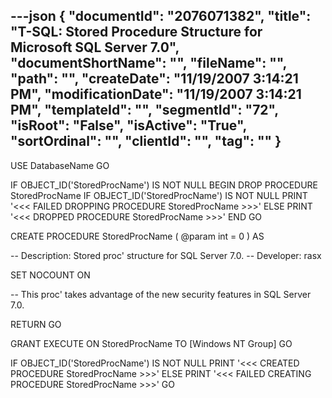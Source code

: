---json
{
  "documentId": "2076071382",
  "title": "T-SQL: Stored Procedure Structure for Microsoft SQL Server 7.0",
  "documentShortName": "",
  "fileName": "",
  "path": "",
  "createDate": "11/19/2007 3:14:21 PM",
  "modificationDate": "11/19/2007 3:14:21 PM",
  "templateId": "",
  "segmentId": "72",
  "isRoot": "False",
  "isActive": "True",
  "sortOrdinal": "",
  "clientId": "",
  "tag": ""
}
---

USE DatabaseName
GO

IF OBJECT_ID('StoredProcName') IS NOT NULL
BEGIN
    DROP PROCEDURE StoredProcName
    IF OBJECT_ID('StoredProcName') IS NOT NULL
        PRINT '&lt;&lt;&lt; FAILED DROPPING PROCEDURE StoredProcName &gt;&gt;&gt;'
    ELSE
        PRINT '&lt;&lt;&lt; DROPPED PROCEDURE StoredProcName &gt;&gt;&gt;'
END
GO

CREATE PROCEDURE StoredProcName
    (
        @param int = 0
    )
AS

-- Description: Stored proc' structure for SQL Server 7.0.
-- Developer: rasx

SET NOCOUNT ON

-- This proc' takes advantage of the new security features in SQL Server 7.0.

RETURN
GO

GRANT EXECUTE ON StoredProcName TO [Windows NT Group]
GO

IF OBJECT_ID('StoredProcName') IS NOT NULL
    PRINT '&lt;&lt;&lt; CREATED PROCEDURE StoredProcName &gt;&gt;&gt;'
ELSE
    PRINT '&lt;&lt;&lt; FAILED CREATING PROCEDURE StoredProcName &gt;&gt;&gt;'
GO
